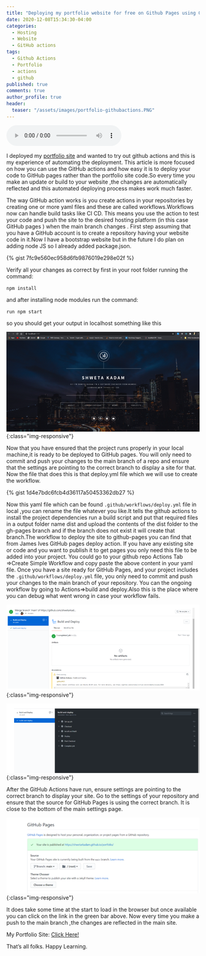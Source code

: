 ```yaml
---
title: "Deploying my portfolio website for free on Github Pages using Github Actions."
date: 2020-12-08T15:34:30-04:00
categories:
  - Hosting
  - Website
  - GitHub actions
tags:
  - Github Actions
  - Portfolio 
  - actions
  - github
published: true
comments: true
author_profile: true
header:
  teaser: "/assets/images/portfolio-githubactions.PNG"
---
```



<audio controls>
  <source src="/assets/audio/githubActionPortfolio.mp3" type="audio/mp3">
</audio>
 
I deployed my [portfolio site][Click Here] and wanted to try out github actions and this is my experience of automating the deployment.
This article is more focused on how you can use the GitHub actions and how easy it is to deploy your code to GitHub pages rather than the portfolio site code.So every time you make an update or build to your website ,the changes are automatically reflected and this automated deploying process makes work much faster.

The way GitHub action works is you create actions in your repositories by creating one or more yaml files and these are called workflows.Workflows now can handle build tasks like CI CD. This means you use the action to test your code and push the site to the desired hosting platform (in this case GitHub pages ) when the main branch changes .
First step assuming that you have a GitHub account is to create a repository having your website code in it.Now I have a bootstrap website but in the future I do plan on adding node JS so I already added package.json.

{% gist 7fc9e560ec958d6fb9876019e298e02f %}

Verify all your changes as correct by first in your root folder running the command:
```
npm install 
```
and after installing node modules run the command:
```
run npm start
```
so you should get your output in localhost something like this

![portfolio-githubactions](/assets/images/portfolio-githubactions.PNG){:class="img-responsive"}

Now that you have ensured that the project runs properly in your local machine,it is ready to be deployed to GitHub pages. You will only need to commit and push your changes to the main branch of a repo and ensure that the settings are pointing to the correct branch to display a site for that.
Now the file that does this is that deploy.yml file which we will use to create the workflow.

{% gist 1d4e7bdc6fcb4d36117a50453362db27 %}


Now this yaml file which can be found ```.github/workflows/deploy.yml``` file in local ,you can rename the file whatever you like.It tells the github actions to install the project dependencies run a build script and put that required files in a output folder name dist and upload the contents of the dist folder to the gh-pages branch and if the branch does not exist it will create that branch.The workflow to deploy the site to github-pages you can find that from James Ives GitHub pages deploy action.
If you have any existing site or code and you want to publish it to get pages you only need this file to be added into your project.
You could go to your github repo Actions Tab =>Create Simple Workflow and copy paste the above content in your yaml file.
Once you have a site ready for GitHub Pages, and your project includes the ```.github/workflows/deploy.yml``` file, you only need to commit and push your changes to the main branch of your repository. You can the ongoing workflow by going to Actions=>build and deploy.Also this is the place where you can debug what went wrong in case your workflow fails.

![githubaction-build](/assets/images/githubaction-build.PNG){:class="img-responsive"}


![githubaction-build2](/assets/images/githubaction-build2.PNG){:class="img-responsive"}

After the GitHub Actions have run, ensure settings are pointing to the correct branch to display your site.
Go to the settings of your repository and ensure that the source for GitHub Pages is using the correct branch. It is close to the bottom of the main settings page.

![gh-pages](/assets/images/gh-pages.PNG){:class="img-responsive"}

It does take some time at the start to load in the browser but once available you can click on the link in the green bar above.
Now every time you make a push to the main branch ,the changes are reflected in the main site.

My Portfolio Site: [Click Here!][Click Here]

That’s all folks.
Happy Learning.


[Click Here]: https://shwetarkadam.github.io/portfolio/

